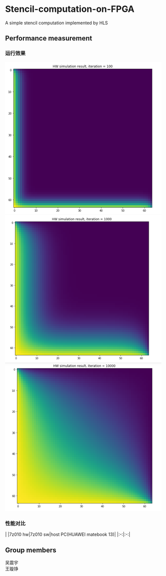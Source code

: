 # Stencil-computation-on-FPGA
A simple stencil computation implemented by HLS
## Performance measurement
### 运行效果
![image](https://github.com/KevinLikesDringCoffe/Stencil-computation-on-FPGA/blob/main/fig/100iter.PNG)  
![image](https://github.com/KevinLikesDringCoffe/Stencil-computation-on-FPGA/blob/main/fig/1000iter.PNG)  
![image](https://github.com/KevinLikesDringCoffe/Stencil-computation-on-FPGA/blob/main/fig/10000iter.PNG)  
### 性能对比
|  |7z010 hw|7z010 sw|host PC(HUAWEI matebook 13)|
|:-:|:-:|
## Group members
吴震宇  
王璇铮

